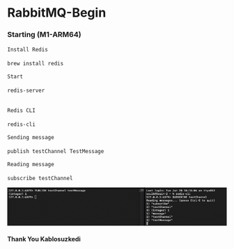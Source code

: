 
# RabbitMQ-Begin 

### Starting (M1-ARM64)

```
Install Redis

brew install redis

```

```
Start

redis-server


```


```
Redis CLI

redis-cli

```


```
Sending message

publish testChannel TestMessage

```

```
Reading message

subscribe testChannel
```



<p>
    <img src="./img/message.png"  style="width:720px;" alt="Observer">

</p>


####    Thank You Kablosuzkedi